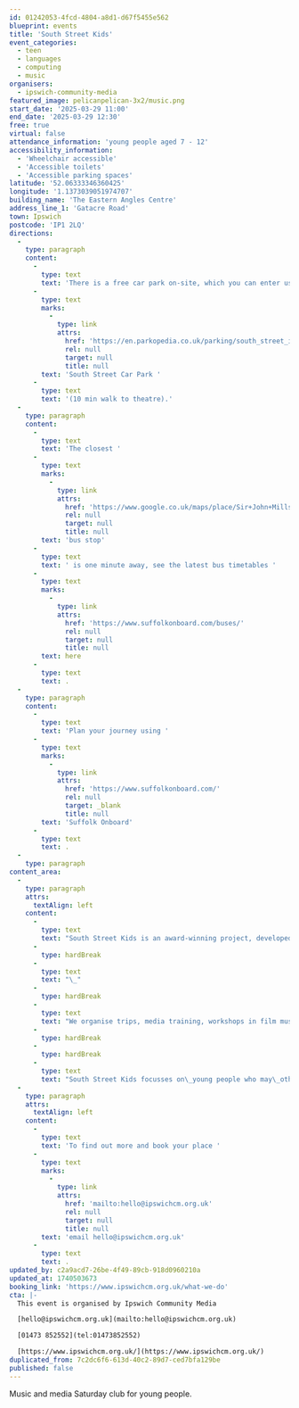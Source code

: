 ```yaml
---
id: 01242053-4fcd-4804-a8d1-d67f5455e562
blueprint: events
title: 'South Street Kids'
event_categories:
  - teen
  - languages
  - computing
  - music
organisers:
  - ipswich-community-media
featured_image: pelicanpelican-3x2/music.png
start_date: '2025-03-29 11:00'
end_date: '2025-03-29 12:30'
free: true
virtual: false
attendance_information: 'young people aged 7 - 12'
accessibility_information:
  - 'Wheelchair accessible'
  - 'Accessible toilets'
  - 'Accessible parking spaces'
latitude: '52.06333346360425'
longitude: '1.1373039051974707'
building_name: 'The Eastern Angles Centre'
address_line_1: 'Gatacre Road'
town: Ipswich
postcode: 'IP1 2LQ'
directions:
  -
    type: paragraph
    content:
      -
        type: text
        text: 'There is a free car park on-site, which you can enter using the large blue gates located on the right-hand side of Gatacre Road. Other car parks nearby which are pay and display include '
      -
        type: text
        marks:
          -
            type: link
            attrs:
              href: 'https://en.parkopedia.co.uk/parking/south_street_ipswich/?arriving=202410311500&leaving=202410311700'
              rel: null
              target: null
              title: null
        text: 'South Street Car Park '
      -
        type: text
        text: '(10 min walk to theatre).'
  -
    type: paragraph
    content:
      -
        type: text
        text: 'The closest '
      -
        type: text
        marks:
          -
            type: link
            attrs:
              href: 'https://www.google.co.uk/maps/place/Sir+John+Mills+Theatre/@52.0631843,1.1376062,19.75z/data=!4m12!1m6!3m5!1s0x47d9a1b5f34a8ddd:0xe05bc781d84ef4dd!2sEastern+Angles+Centre!8m2!3d52.0631422!4d1.13732!3m4!1s0x47d9a1b5f9a67d49:0x8856208cee78829a!8m2!3d52.063236!4d1.137275'
              rel: null
              target: null
              title: null
        text: 'bus stop'
      -
        type: text
        text: ' is one minute away, see the latest bus timetables '
      -
        type: text
        marks:
          -
            type: link
            attrs:
              href: 'https://www.suffolkonboard.com/buses/'
              rel: null
              target: null
              title: null
        text: here
      -
        type: text
        text: .
  -
    type: paragraph
    content:
      -
        type: text
        text: 'Plan your journey using '
      -
        type: text
        marks:
          -
            type: link
            attrs:
              href: 'https://www.suffolkonboard.com/'
              rel: null
              target: _blank
              title: null
        text: 'Suffolk Onboard'
      -
        type: text
        text: .
  -
    type: paragraph
content_area:
  -
    type: paragraph
    attrs:
      textAlign: left
    content:
      -
        type: text
        text: "South Street Kids is an award-winning project, developed in 2015, providing free weekly sessions for young people, gaining skills, confidence and developing a strong voice in their community – reflecting the diverse communities that surround Westgate Ward, and Ipswich.\_"
      -
        type: hardBreak
      -
        type: text
        text: "\_"
      -
        type: hardBreak
      -
        type: text
        text: "We organise trips, media training, workshops in film music, theatre, art and media - all designed to engage young people and ensure they feel a part of their town. South Street Kids is a project aimed at kids aged 7 – 12 years old, who live in and around\_ Norwich Road."
      -
        type: hardBreak
      -
        type: hardBreak
      -
        type: text
        text: "South Street Kids focusses on\_young people who may\_otherwise miss out\_and enables\_them to fulfil their creative potential providing ‘creative conversations’ with young people, designed to help them talk about their experiences and challenges during difficult periods.\_"
  -
    type: paragraph
    attrs:
      textAlign: left
    content:
      -
        type: text
        text: 'To find out more and book your place '
      -
        type: text
        marks:
          -
            type: link
            attrs:
              href: 'mailto:hello@ipswichcm.org.uk'
              rel: null
              target: null
              title: null
        text: 'email hello@ipswichcm.org.uk'
      -
        type: text
        text: .
updated_by: c2a9acd7-26be-4f49-89cb-918d0960210a
updated_at: 1740503673
booking_link: 'https://www.ipswichcm.org.uk/what-we-do'
cta: |-
  This event is organised by Ipswich Community Media

  [hello@ipswichcm.org.uk](mailto:hello@ipswichcm.org.uk)

  [01473 852552](tel:01473852552)

  [https://www.ipswichcm.org.uk/](https://www.ipswichcm.org.uk/)
duplicated_from: 7c2dc6f6-613d-40c2-89d7-ced7bfa129be
published: false
---
```

Music and media Saturday club for young people.